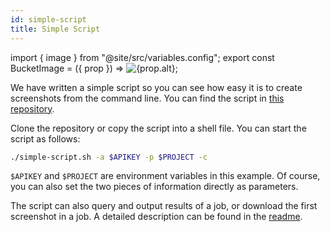 ```yaml
---
id: simple-script
title: Simple Script
---
```


import { image } from "@site/src/variables.config";
export const BucketImage = ({ prop }) => <img src={prop.src} alt={prop.alt} />;

We have written a simple script so you can see how easy it is to create screenshots from the command line. You can find the script in [this repository](https://github.com/websiteshot/simple-script).

<BucketImage prop={image.github.simplescript}></BucketImage>

Clone the repository or copy the script into a shell file. You can start the script as follows:

```bash
./simple-script.sh -a $APIKEY -p $PROJECT -c
```

`$APIKEY` and `$PROJECT` are environment variables in this example. Of course, you can also set the two pieces of information directly as parameters.

The script can also query and output results of a job, or download the first screenshot in a job. A detailed description can be found in the [readme](https://github.com/websiteshot/simple-script#readme).
